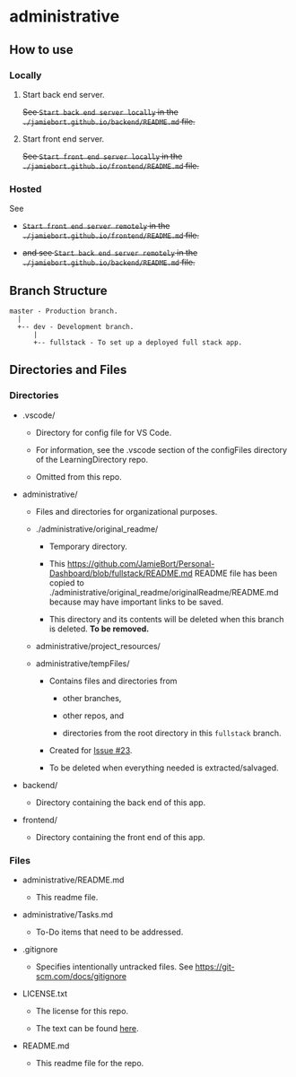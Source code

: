 # administrative

## How to use

### Locally

1. Start back end server.

   ~~See `Start back end server locally` in the `./jamiebort.github.io/backend/README.md` file.~~

2. Start front end server.

   ~~See `Start front end server locally` in the `./jamiebort.github.io/frontend/README.md` file.~~

### Hosted

See

- ~~`Start front end server remotely` in the `./jamiebort.github.io/frontend/README.md` file.~~

- ~~and see `Start back end server remotely` in the `./jamiebort.github.io/backend/README.md` file.~~

## Branch Structure

```
master - Production branch.
  |
  +-- dev - Development branch.
      |
      +-- fullstack - To set up a deployed full stack app.
```

## Directories and Files

### Directories

- .vscode/

  - Directory for config file for VS Code.

  - For information, see the .vscode section of the configFiles directory of the LearningDirectory repo.

  - Omitted from this repo.

- administrative/

  - Files and directories for organizational purposes.

  - ./administrative/original_readme/ <!-- TODO: find out where this original_readme file went to. -->

    - Temporary directory.

    - This https://github.com/JamieBort/Personal-Dashboard/blob/fullstack/README.md README file has been copied to ./administrative/original_readme/originalReadme/README.md because may have important links to be saved.

    - This directory and its contents will be deleted when this branch is deleted. **To be removed.**

  - administrative/project_resources/

  - administrative/tempFiles/

    - Contains files and directories from

      - other branches,

      - other repos, and

      - directories from the root directory in this `fullstack` branch.

    - Created for [Issue #23](https://github.com/JamieBort/Personal-Dashboard/issues/23).

    - To be deleted when everything needed is extracted/salvaged.

- backend/

  - Directory containing the back end of this app.

- frontend/

  - Directory containing the front end of this app.

### Files

- administrative/README.md

  - This readme file.

- administrative/Tasks.md

  - To-Do items that need to be addressed.

- .gitignore

  - Specifies intentionally untracked files. See https://git-scm.com/docs/gitignore

- LICENSE.txt

  - The license for this repo.

  - The text can be found [here](../LICENSE.txt).

- README.md

  - This readme file for the repo.

